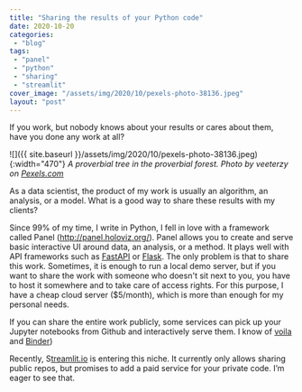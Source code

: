 ```yaml
---
title: "Sharing the results of your Python code"
date: 2020-10-20
categories: 
 - "blog"
tags: 
 - "panel"
 - "python"
 - "sharing"
 - "streamlit"
cover_image: "/assets/img/2020/10/pexels-photo-38136.jpeg"
layout: "post"
---
```


If you work, but nobody knows about your results or cares about them, have you done any work at all? 

![]({{ site.baseurl }}/assets/img/2020/10/pexels-photo-38136.jpeg){:width="470"}
*A proverbial tree in the proverbial forest. Photo by veeterzy on [Pexels.com](https://www.pexels.com/photo/nature-forest-trees-park-38136/)*

As a data scientist, the product of my work is usually an algorithm, an analysis, or a model. What is a good way to share these results with my clients? 

Since 99% of my time, I write in Python, I fell in love with a framework called Panel (http://panel.holoviz.org/). Panel allows you to create and serve basic interactive UI around data, an analysis, or a method. It plays well with API frameworks such as [FastAPI](https://fastapi.tiangolo.com/) or [Flask](https://flask.palletsprojects.com/).  The only problem is that to share this work. Sometimes, it is enough to run a local demo server, but if you want to share the work with someone who doesn't sit next to you, you have to host it somewhere and to take care of access rights. For this purpose, I have a cheap cloud server ($5/month), which is more than enough for my personal needs.

If you can share the entire work publicly, some services can pick up your Jupyter notebooks from  Github and interactively serve them. I know of [voila](http://voila.readthedocs.io/)  and [Binder](https://mybinder.org/))

Recently, S[treamlit.io](http://streamlit.io/) is entering this niche. It currently only allows sharing public repos, but promises to add a paid service for your private code. I’m eager to see that.
